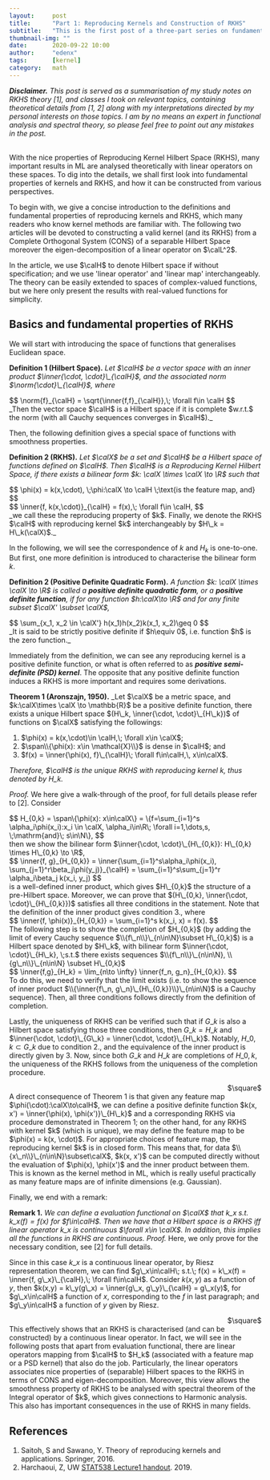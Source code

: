 ```yaml
---
layout:     post
title:      "Part 1: Reproducing Kernels and Construction of RKHS"
subtitle:   "This is the first post of a three-part series on fundamentals of RKHS, which mainly serves as a way to reorganise my understandings of RKHS (in Functional analysis) and kernel methods (in Machine learning) and try to connect the properties of RKHS to its applications in ML."
thumbnail-img: ""
date:       2020-09-22 10:00
author:     "edenx"
tags: 		[kernel]
category:   math
---
```


_**Disclaimer.** This post is served as a summarisation of my study notes on RKHS theory [1], and classes I took on relevant topics, containing theoretical details from [1, 2] along with my interpretations directed by my personal interests on those topics. I am by no means an expert in functional analysis and spectral theory, so please feel free to point out any mistakes in the post._
<br/><br/>

With the nice properties of Reproducing Kernel Hilbert Space (RKHS), many important results in ML are analysed theoretically with linear operators on these spaces. To dig into the details, we shall first look into fundamental properties of kernels and RKHS, and how it can be constructed from various perspectives.

To begin with, we give a concise introduction to the definitions and fundamental properties of reproducing kernels and RKHS, which many readers who know kernel methods are familiar with. The following two articles will be devoted to constructing a valid kernel (and its RKHS) from a Complete Orthogonal System (CONS) of a separable Hilbert Space moreover the eigen-decomposition of a linear operator on $\calL^2$.

In the article, we use $\calH$ to denote Hilbert space if without specification; and we use 'linear operator' and 'linear map' interchangeably. The theory can be easily extended to spaces of complex-valued functions, but we here only present the results with real-valued functions for simplicity.

<h2 class="section-heading">Basics and fundamental properties of RKHS</h2>

We will start with introducing the space of functions that generalises Euclidean space.

**Definition 1 (Hilbert Space).** _Let $\calH$ be a vector space with an inner product $\inner{\cdot, \cdot}\_{\calH}$, and the associated norm $\norm{\cdot}\_{\calH}$, where_
<div>
$$
	\norm{f}_{\calH} = \sqrt{\inner{f,f}_{\calH}},\; \forall f\in \calH
$$
</div>
_Then the vector space $\calH$ is a Hilbert space if it is complete $w.r.t.$ the norm (with all Cauchy sequences converges in $\calH$)._

Then, the following definition gives a special space of functions with smoothness properties.

**Definition 2 (RKHS).** _Let $\calX$ be a set and $\calH$ be a Hilbert space of functions defined on $\calH$. Then $\calH$ is a Reproducing Kernel Hilbert Space, if there exists a bilinear form $k: \calX \times \calX \to \R$ such that_
<div>
$$
	\phi(x) = k(x,\cdot), \;\phi:\calX \to \calH \;\text{is the feature map, and}
$$
</div>
<div>
$$
	\inner{f, k(x,\cdot)}_{\calH} = f(x),\; \forall f\in \calH,
$$
</div>
_we call these the reproducing property of $k$.
Finally, we denote the RKHS $\calH$ with reproducing kernel $k$ interchangeably by $H\_k = H\_k(\calX)$._

In the following, we will see the correspondence of $k$ and $H_k$ is one-to-one. But first, one more definition is introduced to characterise the bilinear form $k$.

**Definition 2 (Positive Definite Quadratic Form).** _A function $k: \calX \times \calX \to \R$ is called a **positive definite quadratic form**, or a **positive definite function**, if for any function $h:\calX\to \R$ and for any finite subset $\calX' \subset \calX$,_
<div>
$$
	\sum_{x_1, x_2 \in \calX'} h(x_1)h(x_2)k(x_1, x_2)\geq 0
$$
</div>
_It is said to be strictly positive definite if $h\equiv 0$, i.e. function $h$ is the zero function._

Immediately from the definition, we can see any reproducing kernel is a positive definite function, or what is often referred to as _**positive semi-definite (PSD) kernel**_. The opposite that any positive definite function induces a RKHS is more important and requires some derivations.

**Theorem 1 (Aronszajn, 1950).** _Let $\calX$ be a metric space, and $k:\calX\times \calX \to \mathbb{R}$ be a positive definite function, there exists a unique Hilbert space $(H\_k, \inner{\cdot, \cdot}\_{H\_k})$ of functions on $\calX$ satisfying the followings:
1. $\phi(x) = k(x,\cdot)\in \calH,\; \forall x\in \calX$;
2. $\span\\{\phi(x): x\in \mathcal{X}\\}$ is dense in $\calH$; and
3. $f(x) = \inner{\phi(x), f}\_{\calH}\; \forall f\in\calH,\, x\in\calX$.

_Therefore, $\calH$ is the unique RKHS with reproducing kernel $k$, thus denoted by $H\_k$._

_Proof._ We here give a walk-through of the proof, for full details please refer to [2].
Consider
<div>
$$
	H_{0,k} = \span\{\phi(x): x\in\calX\}
	= \{f=\sum_{i=1}^s \alpha_i\phi(x_i):x_i \in \calX, \alpha_i\in\R\; \forall i=1,\dots,s, \;\mathrm{and}\; s\in\N\},
$$
</div>
then we show the bilinear form $\inner{\cdot, \cdot}\_{H\_{0,k}}: H\_{0,k} \times H\_{0,k} \to \R$,
<div>
$$
	\inner{f, g}_{H_{0,k}}
	= \inner{\sum_{i=1}^s\alpha_i\phi(x_i), \sum_{j=1}^r\beta_j\phi(y_j)}_{\calH}
	= \sum_{i=1}^s\sum_{j=1}^r \alpha_i\beta_j k(x_i, y_j)
$$
</div>
is a well-defined inner product, which gives $H\_{0,k}$ the structure of a pre-Hilbert space. Moreover, we can prove that $(H\_{0,k}, \inner{\cdot, \cdot}\_{H\_{0,k}})$ satisfies all three conditions in the statement. Note that the definition of the inner product gives condition 3., where
<div>
$$
	\inner{f, \phi(x)}_{H_{0,k}} = \sum_{i=1}^s k(x_i, x) = f(x).
$$
</div>
The following step is to show the completion of $H_{0,k}$ (by adding the limit of every Cauchy sequence $\\{f\_n\\}\_{n\in\N}\subset H\_{0,k}$) is a Hilbert space denoted by $H\_k$, with bilinear form $\inner{\cdot, \cdot}\_{H\_k}, \;s.t.$ there exists sequences $\\{f\_n\\}\_{n\in\N}, \\{g\_n\\}\_{n\in\N} \subset H\_{0,k}$
<div>
$$
	\inner{f,g}_{H_k} = \lim_{n\to \infty} \inner{f_n, g_n}_{H_{0,k}}.
$$
</div>
To do this, we need to verify that the limit exists (i.e. to show the sequence of inner product $\\{\inner{f\_n, g\_n}\_{H\_{0,k}}\\}\_{n\in\N}$ is a Cauchy sequence). Then, all three conditions follows directly from the definition of completion.

Lastly, the uniqueness of RKHS can be verified such that if $G\_k$ is also a Hilbert space satisfying those three conditions, then $G\_k = H\_k$ and $\inner{\cdot, \cdot}\_{G\_k} = \inner{\cdot, \cdot}\_{H\_k}$. Notably, $H\_{0,k}\subset G\_k$ due to condition 2., and the equivalence of the inner product is directly given by 3. Now, since both $G\_k$ and $H\_k$ are completions of $H\_{0,k}$, the uniqueness of the RKHS follows from the uniqueness of the completion procedure.
<div style="text-align: right"> $\square$ </div>
A direct consequence of Theorem 1 is that given any feature map $\phi(\cdot):\calX\to\calH$, we can define a positive definite function $k(x, x') = \inner{\phi(x), \phi(x')}\_{H\_k}$ and a corresponding RKHS via procedure demonstrated in Theorem 1; on the other hand, for any RKHS with kernel $k$ (which is unique), we may define the feature map to be $\phi(x) = k(x, \cdot)$. For appropriate choices of feature map, the reproducing kernel $k$ is in closed form. This means that, for data $\\{x\_n\\}\_{n\in\N}\subset\calX$, $k(x, x')$ can be computed directly without the evaluation of $\phi(x), \phi(x')$ and the inner product between them. This is known as the kernel method in ML, which is really useful practically as many feature maps are of infinite dimensions (e.g. Gaussian).

Finally, we end with a remark:

**Remark 1.** _We can define a evaluation functional on $\calX$ that $k\_x\; s.t. \; k\_x(f) = f(x)$ for $f\in\calH$. Then we have that a Hilbert space is a RKHS iff linear operator $k\_x$ is continuous $\forall x\in \calX$. In addition, this implies all the functions in RKHS are continuous._
_Proof._
Here, we only prove for the necessary condition, see [2] for full details.

Since in this case $k\_x$ is a continuous linear operator, by Riesz representation theorem, we can find $g\_x\in\calH\; s.t.\; f(x) = k\_x(f) = \inner{f, g\_x}\_{\calH},\; \forall f\in\calH$.
Consider $k(x,y)$ as a function of $y$, then $k(x,y) = k\_y(g\_x) = \inner{g\_x, g\_y}\_{\calH} = g\_x(y)$, for $g\_x\in\calH$ a function of $x$, corresponding to the $f$ in last paragraph; and $g\_y\in\calH$ a function of $y$ given by Riesz.
<div style="text-align: right"> $\square$ </div>
This effectively shows that an RKHS is characterised (and can be constructed) by a continuous linear operator.
In fact, we will see in the following posts that apart from evaluation functional, there are linear operators mapping from $\calH$ to $H_k$ (associated with a feature map or a PSD kernel) that also do the job. Particularly, the linear operators associates nice properties of (separable) Hilbert spaces to the RKHS in terms of CONS and eigen-decomposition. Moreover, this view allows the smoothness property of RKHS to be analysed with spectral theorem of the Integral operator of $k$, which gives connections to Harmonic analysis. This also has important consequences in the use of RKHS in many fields.

<h2 class="section-heading">References</h2>

1. Saitoh, S and Sawano, Y. Theory of reproducing kernels and applications. Springer, 2016.
2. Harchaoui, Z, UW [STAT538 Lecture1 handout](docs/STAT538lec1.pdf). 2019.
